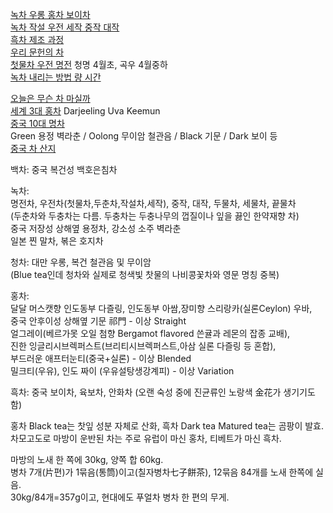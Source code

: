 [녹차 우롱 홍차 보이차](https://m.blog.naver.com/healthy_foodist/222680115179)  
[녹차 작설 우전 세작 중작 대작](https://brunch.co.kr/@brunch3auo/42)  
[흑차 제조 과정](https://blog.naver.com/geomri/221228913819)  
[우리 문헌의 차](https://blog.naver.com/and002/110007712824)  
[첫물차 우전 명전](https://brunch.co.kr/@kahn/362)  청명 4월초, 곡우 4월중하  
[녹차 내리는 방법 량 시간](https://m.blog.naver.com/52_thanks/220892449720)  
  
[오늘은 무슨 차 마실까](https://brunch.co.kr/brunchbook/dadadtea)  
[세계 3대 홍차](https://m.blog.naver.com/tivine/221646452626)  Darjeeling Uva Keemun  
[중국 10대 명차](https://brunch.co.kr/brunchbook/chinatea)  
Green 용정 벽라춘 / Oolong 무이암 철관음 / Black 기문 / Dark 보이 등  
[중국 차 산지](https://teacoopstore.cafe24.com/article/teacoops-talk/5/102/)  
[]()  

백차: 중국 복건성 백호은침차  
  
녹차:  
  명전차, 우전차(첫물차,두춘차,작설차,세작), 중작, 대작, 두물차, 세물차, 끝물차  
  (두춘차와 두충차는 다름. 두충차는 두충나무의 껍질이나 잎을 끓인 한약재향 차)  
  중국 저장성 상해옆 용정차, 강소성 소주 벽라춘  
  일본 찐 말차, 볶은 호지차  
  
청차: 대만 우롱, 복건 철관음 및 무이암  
  (Blue tea인데 청차와 실제로 청색빛 찻물의 나비콩꽃차와 영문 명칭 중복)  
  
홍차:  
  달달 머스캣향 인도동부 다즐링, 인도동부 아쌈,장미향 스리랑카(실론Ceylon) 우바,   
  중국 안후이성 상해옆 기문 祁門 - 이상 Straight  
  얼그레이(베르가못 오일 첨향 Bergamot flavored 쓴귤과 레몬의 잡종 교배),  
  진한 잉글리시브렉퍼스트(브리티시브렉퍼스트,아삼 실론 다즐링 등 혼합),  
  부드러운 애프터눈티(중국+실론) - 이상 Blended  
  밀크티(우유), 인도 짜이 (우유설탕생강계피) - 이상 Variation  
  
흑차: 중국 보이차, 육보차, 안화차 (오랜 숙성 중에 진균류인 노랑색 金花가 생기기도 함)  
  
홍차 Black tea는 찻잎 성분 자체로 산화, 흑차 Dark tea Matured tea는 곰팡이 발효.   
차모고도로 마방이 운반된 차는 주로 유럽이 마신 홍차, 티베트가 마신 흑차.  
  
마방의 노새 한 쪽에 30kg, 양쪽 합 60kg.  
병차 7개(片편)가 1묶음(통筒)이고(칠자병차七子餅茶), 12묶음 84개를 노새 한쪽에 실음.  
30kg/84개=357g이고, 현대에도 푸얼차 병차 한 편의 무게.   
